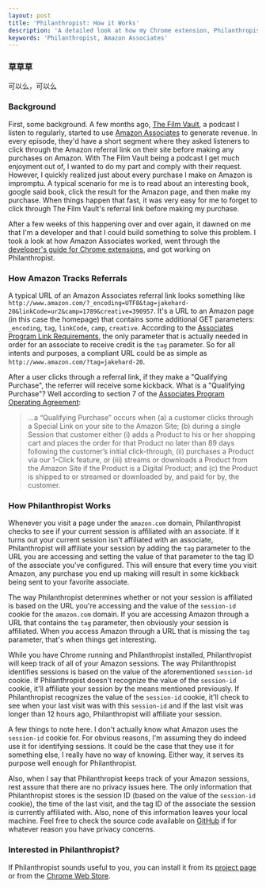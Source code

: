 ```yaml
---
layout: post
title: 'Philanthropist: How it Works'
description: 'A detailed look at how my Chrome extension, Philanthropist, works.'
keywords: 'Philanthropist, Amazon Associates'
---
```


### 草草草 

可以么，可以么
### Background

First, some background. A few months ago, [The Film Vault](http://tfvpodcast.wordpress.com/), a podcast I listen to regularly, started to use [Amazon Associates](https://affiliate-program.amazon.com/) to generate revenue. In every episode, they'd have a short segment where they asked listeners to click through the Amazon referral link on their site before making any purchases on Amazon. With The Film Vault being a podcast I get much enjoyment out of, I wanted to do my part and comply with their request. However, I quickly realized just about every purchase I make on Amazon is impromptu. A typical scenario for me is to read about an interesting book, google said book, click the result for the Amazon page, and then make my purchase. When things happen that fast, it was very easy for me to forget to click through The Film Vault's referral link before making my purchase.

After a few weeks of this happening over and over again, it dawned on me that I'm a developer and that I could build something to solve this problem. I took a look at how Amazon Associates worked, went through the [developer's guide for Chrome extensions](http://code.google.com/chrome/extensions/devguide.html), and got working on Philanthropist.

### How Amazon Tracks Referrals

A typical URL of an Amazon Associates referral link looks something like `http://www.amazon.com/?_encoding=UTF8&tag=jakehard-20&linkCode=ur2&camp=1789&creative=390957`. It's a URL to an Amazon page (in this case the homepage) that contains some additional GET parameters: `_encoding`, `tag`, `linkCode`, `camp`, `creative`. According to the [Associates Program Link Requirements](https://affiliate-program.amazon.com/gp/associates/help/operating/linking?ie=UTF8&pf_rd_t=501&ref_=amb_link_353005802_6&pf_rd_m=ATVPDKIKX0DER&pf_rd_p=&pf_rd_s=assoc-center-1&pf_rd_r=&pf_rd_i=assoc_operating), the only parameter that is actually needed in order for an associate to receive credit is the `tag` parameter. So for all intents and purposes, a compliant URL could be as simple as `http://www.amazon.com/?tag=jakehard-20`.

After a user clicks through a referral link, if they make a "Qualifying Purchase", the referrer will receive some kickback. What is a "Qualifying Purchase"? Well according to section 7 of the [Associates Program Operating Agreement](https://affiliate-program.amazon.com/gp/associates/agreement?ie=UTF8&pf_rd_t=501&ref_=amb_link_84018271_7&pf_rd_m=ATVPDKIKX0DER&pf_rd_p=&pf_rd_s=assoc-right-1&pf_rd_r=&pf_rd_i=assoc_join_menu):

> ...a “Qualifying Purchase” occurs when (a) a customer clicks through a Special Link on your site to the Amazon Site; (b) during a single Session that customer either (i) adds a Product to his or her shopping cart and places the order for that Product no later than 89 days following the customer’s initial click-through, (ii) purchases a Product via our 1-Click feature, or (iii) streams or downloads a Product from the Amazon Site if the Product is a Digital Product; and (c) the Product is shipped to or streamed or downloaded by, and paid for by, the customer.

### How Philanthropist Works

Whenever you visit a page under the `amazon.com` domain, Philanthropist checks to see if your current session is affiliated with an associate. If it turns out your current session isn't affiliated with an associate, Philanthropist will affiliate your session by adding the `tag` parameter to the URL you are accessing and setting the value of that parameter to the tag ID of the associate you've configured. This will ensure that every time you visit Amazon, any purchase you end up making will result in some kickback being sent to your favorite associate.

The way Philanthropist determines whether or not your session is affiliated is based on the URL you're accessing and the value of the `session-id` cookie for the `amazon.com` domain. If you are accessing Amazon through a URL that contains the `tag` parameter, then obviously your session is affiliated. When you access Amazon through a URL that is missing the `tag` parameter, that's when things get interesting. 

While you have Chrome running and Philanthropist installed, Philanthropist will keep track of all of your Amazon sessions. The way Philanthropist identifies sessions is based on the value of the aforementioned `session-id` cookie. If Philanthropist doesn't recognize the value of the `session-id` cookie, it'll affiliate your session by the means mentioned previously. If Philanthropist recognizes the value of the `session-id` cookie, it'll check to see when your last visit was with this `session-id` and if the last visit was longer than 12 hours ago, Philanthropist will affiliate your session.

A few things to note here. I don't actually know what Amazon uses the `session-id` cookie for. For obvious reasons, I'm assuming they do indeed use it for identifying sessions. It could be the case that they use it for something else, I really have no way of knowing. Either way, it serves its purpose well enough for Philanthropist.

Also, when I say that Philanthropist keeps track of your Amazon sessions, rest assure that there are no privacy issues here. The only information that Philanthropist stores is the session ID (based on the value of the `session-id` cookie), the time of the last visit, and the tag ID of the associate the session is currently affiliated with. Also, none of this information leaves your local machine. Feel free to check the source code available on [GitHub](https://github.com/jharding/philanthropist) if for whatever reason you have privacy concerns.

### Interested in Philanthropist?

If Philanthropist sounds useful to you, you can install it from its [project page](http://thejakeharding.com/philanthropist) or from the [Chrome Web Store](https://chrome.google.com/webstore/detail/gpkiioplcncneimghhimiicknclmlodp).
